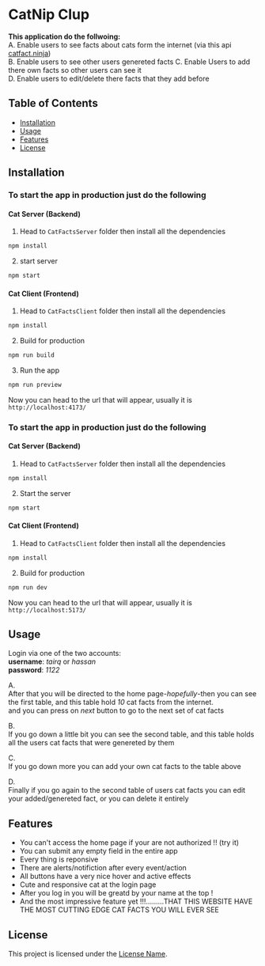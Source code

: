

# CatNip Clup  
**This application do the follwoing:**  
A. Enable users to see facts about cats form the internet (via this api [catfact.ninja](https://catfact.ninja/))  
B. Enable users to see other users genereted facts
C. Enable Users to add there own facts so other users can see it  
D. Enable users to edit/delete there facts that they add before  

## Table of Contents

- [Installation](#installation)
- [Usage](#usage)
- [Features](#features)
- [License](#license)

## Installation

### To start the app in production just do the following  

#### Cat Server (Backend)  
1. Head to `CatFactsServer` folder then install all the dependencies  
```bash  
npm install
```    
2. start server
```bash  
npm start
```  

#### Cat Client (Frontend)

1. Head to `CatFactsClient` folder then install all the dependencies  
```bash  
npm install
```    
2. Build for production
```bash  
npm run build
```  
3. Run the app  
```bash  
npm run preview  
```
Now you can head to the url that will appear, usually it is `http://localhost:4173/`       


### To start the app in production just do the following   


#### Cat Server (Backend)  
1. Head to `CatFactsServer` folder then install all the dependencies  
```bash  
npm install
```    
2. Start the server
```bash  
npm start
```  

#### Cat Client (Frontend)

1. Head to `CatFactsClient` folder then install all the dependencies  
```bash  
npm install
```    
2. Build for production
```bash  
npm run dev
```    
Now you can head to the url that will appear, usually it is `http://localhost:5173/`  



## Usage
Login  via one of the two accounts:  
**username**: *tairq* or *hassan*  
**password**: *1122*  

A.   
After that you will be directed to the home page-*hopefully*-then you can see the first table, and this table hold *10* cat facts from the internet.  
and you can press on *next* button to go to the next set of cat facts 

B.  
If you go down a little bit you can see the second table, and this table holds all the users cat facts that were genereted by them  

C.   
If you go down more you can add your own cat facts to the table above  

D.  
Finally if you go again to the second table of users cat facts you can edit your added/genereted fact, or you can delete it entirely  


## Features

- You can't access the home page if your are not authorized !! (try it)
- You can submit any empty field in the entire app  
- Every thing is reponsive  
- There are alerts/notifiction after every event/action  
- All buttons have a very nice hover and active effects  
- Cute and responsive cat at the login page  
- After you log in you will be greatd by your name at the top !
- And the most impressive feature yet !!!.........THAT THIS WEBSITE HAVE THE MOST CUTTING EDGE CAT FACTS YOU WILL EVER SEE   



## License

This project is licensed under the [License Name](https://theuselessweb.com/).